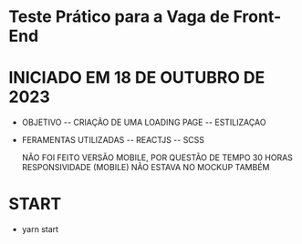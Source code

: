 # Teste Prático para a Vaga de Front-End

# INICIADO EM 18 DE OUTUBRO DE 2023

- OBJETIVO
  -- CRIAÇÃO DE UMA LOADING PAGE
  -- ESTILIZAÇAO

- FERAMENTAS UTILIZADAS
  -- REACTJS
  -- SCSS

  NÃO FOI FEITO VERSÃO MOBILE, POR QUESTÃO DE TEMPO 30 HORAS
  RESPONSIVIDADE (MOBILE) NÃO ESTAVA NO MOCKUP TAMBÉM

# START

- yarn start